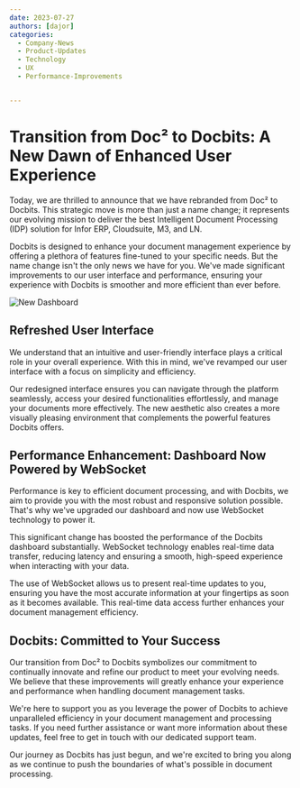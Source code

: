 ```yaml
---
date: 2023-07-27
authors: [dajor]
categories:
  - Company-News
  - Product-Updates
  - Technology
  - UX
  - Performance-Improvements


---
```


# Transition from Doc² to Docbits: A New Dawn of Enhanced User Experience

Today, we are thrilled to announce that we have rebranded from Doc² to Docbits. This strategic move is more than just a name change; it represents our evolving mission to deliver the best Intelligent Document Processing (IDP) solution for Infor ERP, Cloudsuite, M3, and LN.

Docbits is designed to enhance your document management experience by offering a plethora of features fine-tuned to your specific needs. But the name change isn't the only news we have for you. We've made significant improvements to our user interface and performance, ensuring your experience with Docbits is smoother and more efficient than ever before.


![New Dashboard](/blog/posts/images/excel-dropbox.png)

## Refreshed User Interface

We understand that an intuitive and user-friendly interface plays a critical role in your overall experience. With this in mind, we've revamped our user interface with a focus on simplicity and efficiency.

Our redesigned interface ensures you can navigate through the platform seamlessly, access your desired functionalities effortlessly, and manage your documents more effectively. The new aesthetic also creates a more visually pleasing environment that complements the powerful features Docbits offers.

## Performance Enhancement: Dashboard Now Powered by WebSocket

Performance is key to efficient document processing, and with Docbits, we aim to provide you with the most robust and responsive solution possible. That's why we've upgraded our dashboard and now use WebSocket technology to power it.

This significant change has boosted the performance of the Docbits dashboard substantially. WebSocket technology enables real-time data transfer, reducing latency and ensuring a smooth, high-speed experience when interacting with your data.

The use of WebSocket allows us to present real-time updates to you, ensuring you have the most accurate information at your fingertips as soon as it becomes available. This real-time data access further enhances your document management efficiency.

## Docbits: Committed to Your Success

Our transition from Doc² to Docbits symbolizes our commitment to continually innovate and refine our product to meet your evolving needs. We believe that these improvements will greatly enhance your experience and performance when handling document management tasks.

We're here to support you as you leverage the power of Docbits to achieve unparalleled efficiency in your document management and processing tasks. If you need further assistance or want more information about these updates, feel free to get in touch with our dedicated support team.

Our journey as Docbits has just begun, and we're excited to bring you along as we continue to push the boundaries of what's possible in document processing.